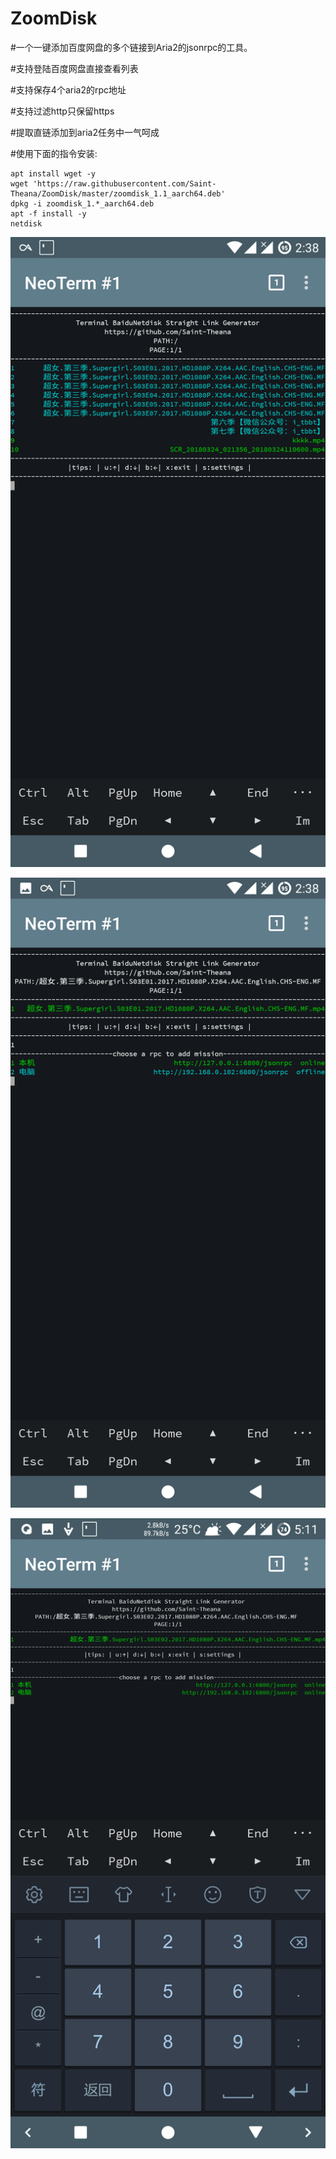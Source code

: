 # ZoomDisk

#一个一键添加百度网盘的多个链接到Aria2的jsonrpc的工具。

#支持登陆百度网盘直接查看列表

#支持保存4个aria2的rpc地址

#支持过滤http只保留https

#提取直链添加到aria2任务中一气呵成

#使用下面的指令安装:



```SHELL
apt install wget -y
wget 'https://raw.githubusercontent.com/Saint-Theana/ZoomDisk/master/zoomdisk_1.1_aarch64.deb'
dpkg -i zoomdisk_1.*_aarch64.deb
apt -f install -y
netdisk
```
![image](https://github.com/Saint-Theana/ZoomDisk/raw/master/image/1.png)

![image](https://github.com/Saint-Theana/ZoomDisk/raw/master/image/2.png)

![image](https://github.com/Saint-Theana/ZoomDisk/raw/master/image/3.png)
